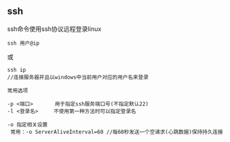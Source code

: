 ## ssh
ssh命令使用ssh协议远程登录linux

    ssh 用户@ip 

或

    ssh ip
    //连接服务器并且以windows中当前用户对应的用户名来登录
    
`常用选项`  

    -p <端口>       用于指定ssh服务端口号(不指定默认22)
    -l <登录名>     不使用第一种方法时可以指定登录名
    
    -o 指定相关设置 
     常用：-o ServerAliveInterval=60 //每60秒发送一个空请求(心跳数据)保持持久连接